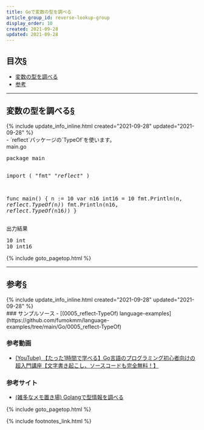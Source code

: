 ```yaml
---
title: Goで変数の型を調べる
article_group_id: reverse-lookup-group
display_order: 10
created: 2021-09-28
updated: 2021-09-28
---
```


## <a name="index">目次</a><a class="heading-anchor-permalink" href="#目次">§</a>

<ul id="index_ul">
<li><a href="#変数の型を調べる">変数の型を調べる</a></li>
<li><a href="#参考">参考</a></li>
</ul>

* * *
## <a name="変数の型を調べる">変数の型を調べる</a><a class="heading-anchor-permalink" href="#変数の型を調べる">§</a>
<div class="chapter-updated">{% include update_info_inline.html created="2021-09-28" updated="2021-09-28" %}</div>
- `reflect`パッケージの`TypeOf`を使います。

<div class="code-box">
<div class="title">main.go</div>
<pre>
package main

import (
	"fmt"
	<em>"reflect"</em>
)

func main() {
	n := 10
	var n16 int16 = 10
	fmt.Println(n, <em>reflect.TypeOf(</em>n<em>)</em>)
	fmt.Println(n16, <em>reflect.TypeOf(</em>n16<em>)</em>)
}
</pre>
</div>

<div class="code-box-output">
<div class="title">出力結果</div>
<pre>
10 int
10 int16
</pre>
</div>

{% include goto_pagetop.html %}

* * *
## <a name="参考">参考</a><a class="heading-anchor-permalink" href="#参考">§</a>
<div class="chapter-updated">{% include update_info_inline.html created="2021-09-28" updated="2021-09-28" %}</div>
### サンプルソース
- [(0005_reflect-TypeOf) language-examples](https://github.com/fumokmm/language-examples/tree/main/Go/0005_reflect-TypeOf)

### 参考動画
- [(YouTube) 【たった1時間で学べる】Go言語のプログラミング初心者向けの超入門講座【文字書き起こし、ソースコードも完全無料！】](https://www.youtube.com/watch?v=kPXfMFJ0oIE)

### 参考サイト
- [(雑多なメモ置き場) Golangで型情報を調べる](https://y0m0r.hateblo.jp/entry/20140413/1397397593)

{% include goto_pagetop.html %}

{% include footnotes_link.html %}
